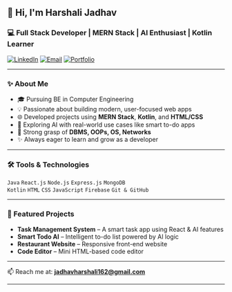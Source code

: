 ## 👋 Hi, I'm Harshali Jadhav

### 💻 Full Stack Developer | MERN Stack | AI Enthusiast | Kotlin Learner

[![LinkedIn](https://img.shields.io/badge/LinkedIn-blue?style=for-the-badge&logo=linkedin&logoColor=white)](https://www.linkedin.com/in/harshali-jadhav162/)
[![Email](https://img.shields.io/badge/Email-red?style=for-the-badge&logo=gmail&logoColor=white)](mailto:jadhavharshali162@gmail.com)
[![Portfolio](https://img.shields.io/badge/Portfolio-black?style=for-the-badge)](https://your-portfolio-link.com)

---

### ✨ About Me

- 🎓 Pursuing BE in Computer Engineering
- 💡 Passionate about building modern, user-focused web apps
- 🌐 Developed projects using **MERN Stack**, **Kotlin**, and **HTML/CSS**
- 🤖 Exploring AI with real-world use cases like smart to-do apps
- 🔧 Strong grasp of **DBMS, OOPs, OS, Networks**
- ✨ Always eager to learn and grow as a developer

---

### 🛠️ Tools & Technologies

`Java` `React.js` `Node.js` `Express.js` `MongoDB`  
`Kotlin` `HTML` `CSS` `JavaScript` `Firebase` `Git & GitHub`

---

### 📌 Featured Projects

- **Task Management System** – A smart task app using React & AI features  
- **Smart Todo AI** – Intelligent to-do list powered by AI logic  
- **Restaurant Website** – Responsive front-end website  
- **Code Editor** – Mini HTML-based code editor  

---

📫 Reach me at: **jadhavharshali162@gmail.com**

---
